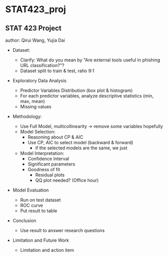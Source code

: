 # STAT423_proj

## STAT 423 Project

author: Qirui Wang, Yujia Dai

- Dataset:
	- Clarify: What do you mean by "Are external tools useful in phishing URL classification?"?
	* Dataset split to train & test, ratio 9:1

- Exploratory Data Analysis
	* Predictor Variables Distribution (box plot & histogram)
	* For each predictor variables, analyze descriptive statistics (min, max, mean)
	* Missing values

- Methodology:
	* Use Full Model, multicollinearity -> remove some variables hopefully
	* Model Selection: 
		* Reasoning about CP & AIC
		* Use CP, AIC to select model (backward & forward)
			* if the selected models are the same, we just 
	- Model Interpretation:
		* Confidence Interval
		* Significant parameters
		* Goodness of fit
			* Residual plots
			* QQ plot needed? (Office hour)
- Model Evaluation
	* Run on test dataset
	* ROC curve
	* Put result to table
- Conclusion 
	* Use result to answer research questions

- Limitation and Future Work
  	* Limitation and action item
